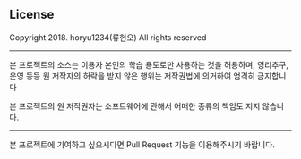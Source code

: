## License 
Copyright 2018. horyu1234(류현오) All rights reserved

---

본 프로젝트의 소스는 이용자 본인의 학습 용도로만 사용하는 것을 허용하며, 영리추구, 운영 등등 원 저작자의 허락을 받지 않은 행위는 저작권법에 의거하여 엄격히 금지합니다

본 프로젝트의 원 저작권자는 소프트웨어에 관해서 어떠한 종류의 책임도 지지 않습니다.

---

본 프로젝트에 기여하고 싶으시다면 Pull Request 기능을 이용해주시기 바랍니다.
